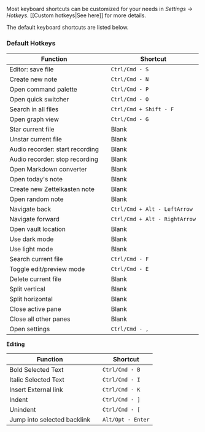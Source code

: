 Most keyboard shortcuts can be customized for your needs in *Settings -> Hotkeys*. [[Custom hotkeys|See here]] for more details.

The default keyboard shortcuts are listed below.

### Default Hotkeys
Function                        |   | Shortcut          
------------------------------- | - | ------------------
Editor: save file               |   | `Ctrl/Cmd - S`      
Create new note                 |   | `Ctrl/Cmd - N`      
Open command palette            |   | `Ctrl/Cmd - P`      
Open quick switcher             |   | `Ctrl/Cmd - O`      
Search in all files             |   | `Ctrl/Cmd + Shift - F`
Open graph view                 |   | `Ctrl/Cmd - G`      
Star current file               |   | Blank             
Unstar current file             |   | Blank             
Audio recorder: start recording |   | Blank             
Audio recorder: stop recording  |   | Blank             
Open Markdown converter         |   | Blank             
Open today's note               |   | Blank             
Create new Zettelkasten note    |   | Blank             
Open random note                |   | Blank             
Navigate back                   |   | `Ctrl/Cmd + Alt - LeftArrow`  
Navigate forward                |   | `Ctrl/Cmd + Alt - RightArrow`  
Open vault location             |   | Blank             
Use dark mode                   |   | Blank             
Use light mode                  |   | Blank             
Search current file             |   | `Ctrl/Cmd - F`      
Toggle edit/preview mode        |   | `Ctrl/Cmd - E`      
Delete current file             |   | Blank             
Split vertical                  |   | Blank             
Split horizontal                |   | Blank             
Close active pane               |   | Blank             
Close all other panes           |   | Blank             
Open settings                   |   | `Ctrl/Cmd - ,`      

**Editing**

Function                        |   | Shortcut    
------------------------------- | - | ------------
Bold Selected Text              |   | `Ctrl/Cmd - B` 
Italic Selected Text            |   | `Ctrl/Cmd - I`
Insert External link            |   | `Ctrl/Cmd - K`
Indent                          |   | `Ctrl/Cmd - ]`
Unindent                        |   | `Ctrl/Cmd - [`
Jump into selected backlink     |   | `Alt/Opt - Enter`